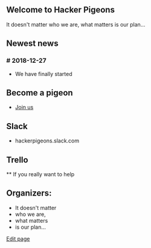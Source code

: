 ## Welcome to Hacker Pigeons 

It doesn't matter who we are, what matters is our plan...

## Newest news

### # 2018-12-27  
* We have finally started

## Become a pigeon
* [Join us](https://goo.gl/forms/UZ0sg7rmAfKRlAk13)

## Slack
* hackerpigeons.slack.com

## Trello
** If you really want to help


## Organizers:
- It doesn't matter 
- who we are, 
- what matters 
- is our plan...




[Edit page](./edit.md)   
